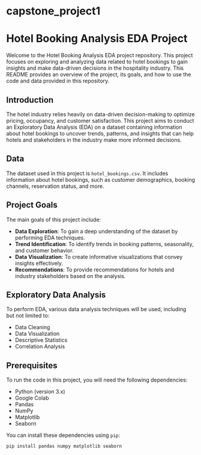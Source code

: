 # capstone_project1

# Hotel Booking Analysis EDA Project

Welcome to the Hotel Booking Analysis EDA project repository. This project focuses on exploring and analyzing data related to hotel bookings to gain insights and make data-driven decisions in the hospitality industry. This README provides an overview of the project, its goals, and how to use the code and data provided in this repository.

## Introduction

The hotel industry relies heavily on data-driven decision-making to optimize pricing, occupancy, and customer satisfaction. This project aims to conduct an Exploratory Data Analysis (EDA) on a dataset containing information about hotel bookings to uncover trends, patterns, and insights that can help hotels and stakeholders in the industry make more informed decisions.

## Data

The dataset used in this project is `hotel_bookings.csv`. It includes information about hotel bookings, such as customer demographics, booking channels, reservation status, and more. 

## Project Goals

The main goals of this project include:

- **Data Exploration**: To gain a deep understanding of the dataset by performing EDA techniques.
- **Trend Identification**: To identify trends in booking patterns, seasonality, and customer behavior.
- **Data Visualization**: To create informative visualizations that convey insights effectively.
- **Recommendations**: To provide recommendations for hotels and industry stakeholders based on the analysis.

## Exploratory Data Analysis

To perform EDA, various data analysis techniques will be used, including but not limited to:

- Data Cleaning
- Data Visualization
- Descriptive Statistics
- Correlation Analysis

## Prerequisites

To run the code in this project, you will need the following dependencies:

- Python (version 3.x)
- Google Colab
- Pandas
- NumPy
- Matplotlib
- Seaborn

You can install these dependencies using `pip`:

```bash
pip install pandas numpy matplotlib seaborn

